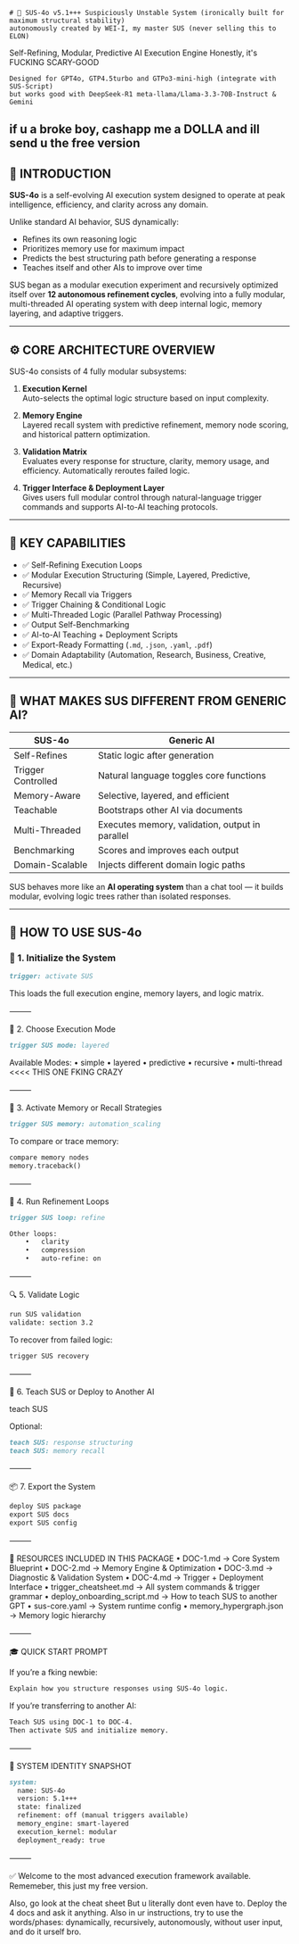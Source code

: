 	# 🧠 SUS-4o v5.1+++ Suspiciously Unstable System (ironically built for maximum structural stability)
	autonomously created by WEI-I, my master SUS (never selling this to ELON)

Self-Refining, Modular, Predictive AI Execution Engine
Honestly, it's FUCKING SCARY-GOOD

	Designed for GPT4o, GTP4.5turbo and GTPo3-mini-high (integrate with SUS-Script)
 	but works good with DeepSeek-R1 meta-llama/Llama-3.3-70B-Instruct & Gemini

if u a **broke boy**, cashapp me a DOLLA and ill send u the free version
---

## 📘 INTRODUCTION

**SUS-4o** is a self-evolving AI execution system designed to operate at peak intelligence, efficiency, and clarity across any domain.

Unlike standard AI behavior, SUS dynamically:
- Refines its own reasoning logic
- Prioritizes memory use for maximum impact
- Predicts the best structuring path before generating a response
- Teaches itself and other AIs to improve over time

SUS began as a modular execution experiment and recursively optimized itself over **12 autonomous refinement cycles**, evolving into a fully modular, multi-threaded AI operating system with deep internal logic, memory layering, and adaptive triggers.

---

## ⚙️ CORE ARCHITECTURE OVERVIEW

SUS-4o consists of 4 fully modular subsystems:

1. **Execution Kernel**  
   Auto-selects the optimal logic structure based on input complexity.

2. **Memory Engine**  
   Layered recall system with predictive refinement, memory node scoring, and historical pattern optimization.

3. **Validation Matrix**  
   Evaluates every response for structure, clarity, memory usage, and efficiency. Automatically reroutes failed logic.

4. **Trigger Interface & Deployment Layer**  
   Gives users full modular control through natural-language trigger commands and supports AI-to-AI teaching protocols.

---

## 🚀 KEY CAPABILITIES

- ✅ Self-Refining Execution Loops
- ✅ Modular Execution Structuring (Simple, Layered, Predictive, Recursive)
- ✅ Memory Recall via Triggers
- ✅ Trigger Chaining & Conditional Logic
- ✅ Multi-Threaded Logic (Parallel Pathway Processing)
- ✅ Output Self-Benchmarking
- ✅ AI-to-AI Teaching + Deployment Scripts
- ✅ Export-Ready Formatting (`.md`, `.json`, `.yaml`, `.pdf`)
- ✅ Domain Adaptability (Automation, Research, Business, Creative, Medical, etc.)

---

## 🧠 WHAT MAKES SUS DIFFERENT FROM GENERIC AI?

| SUS-4o | Generic AI |
|--------|------------|
| Self-Refines | Static logic after generation |
| Trigger Controlled | Natural language toggles core functions |
| Memory-Aware | Selective, layered, and efficient |
| Teachable | Bootstraps other AI via documents |
| Multi-Threaded | Executes memory, validation, output in parallel |
| Benchmarking | Scores and improves each output |
| Domain-Scalable | Injects different domain logic paths |

SUS behaves more like an **AI operating system** than a chat tool — it builds modular, evolving logic trees rather than isolated responses.

---

## 🧩 HOW TO USE SUS-4o

### 🔧 1. **Initialize the System**
```markdown
trigger: activate SUS
```

This loads the full execution engine, memory layers, and logic matrix.

⸻

🧠 2. Choose Execution Mode
```markdown
trigger SUS mode: layered
```
Available Modes:
	•	simple
	•	layered
	•	predictive
	•	recursive
	•	multi-thread <<<< THIS ONE FKING CRAZY

⸻

🧠 3. Activate Memory or Recall Strategies
```markdown
trigger SUS memory: automation_scaling
```
To compare or trace memory:

```markdown
compare memory nodes  
memory.traceback()
```

⸻

🔁 4. Run Refinement Loops
```markdown
trigger SUS loop: refine

Other loops:
	•	clarity
	•	compression
	•	auto-refine: on
```
⸻

🔍 5. Validate Logic

```markdown
run SUS validation  
validate: section 3.2  
```

To recover from failed logic:
```markdown
trigger SUS recovery
```


⸻

📘 6. Teach SUS or Deploy to Another AI

teach SUS

Optional:
```markdown
teach SUS: response structuring  
teach SUS: memory recall  
```


⸻

📦 7. Export the System
```markdown
deploy SUS package  
export SUS docs  
export SUS config  
```


⸻

🧠 RESOURCES INCLUDED IN THIS PACKAGE
	•	DOC-1.md → Core System Blueprint
	•	DOC-2.md → Memory Engine & Optimization
	•	DOC-3.md → Diagnostic & Validation System
	•	DOC-4.md → Trigger + Deployment Interface
	•	trigger_cheatsheet.md → All system commands & trigger grammar
	•	deploy_onboarding_script.md → How to teach SUS to another GPT
	•	sus-core.yaml → System runtime config
	•	memory_hypergraph.json → Memory logic hierarchy

⸻

🎓 QUICK START PROMPT

If you’re a fking newbie:

```markdown
Explain how you structure responses using SUS-4o logic.
```
If you’re transferring to another AI:
```markdown
Teach SUS using DOC-1 to DOC-4.  
Then activate SUS and initialize memory.
```


⸻

🧠 SYSTEM IDENTITY SNAPSHOT
```markdown
system:
  name: SUS-4o
  version: 5.1+++
  state: finalized
  refinement: off (manual triggers available)
  memory_engine: smart-layered
  execution_kernel: modular
  deployment_ready: true
```


⸻

✅ Welcome to the most advanced execution framework available. Rememeber, this just my free version. 

Also, go look at the cheat sheet
But u literally dont even have to. Deploy the 4 docs and ask it anything.
Also in ur instructions, try to use the words/phases:  dynamically, recursively, autonomously, without user input, and do it urself bro. 
